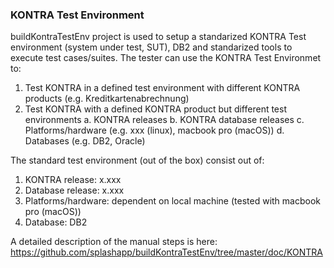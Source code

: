### KONTRA Test Environment
buildKontraTestEnv project is used to setup a standarized KONTRA Test environment (system under test, SUT), DB2 and standarized tools to execute test cases/suites. The tester can use the KONTRA Test Environmet to:

1. Test KONTRA in a defined test environment with different KONTRA products (e.g. Kreditkartenabrechnung)
2. Test KONTRA with a defined KONTRA product but different test environments
  a. KONTRA releases
  b. KONTRA database releases
  c. Platforms/hardware (e.g. xxx (linux), macbook pro (macOS))
  d. Databases (e.g. DB2, Oracle)

The standard test environment (out of the box) consist out of:
  1. KONTRA release: x.xxx
  2. Database release: x.xxx
  3. Platforms/hardware: dependent on local machine (tested with macbook pro (macOS))
  4. Database: DB2 


A detailed description of the manual steps is here: https://github.com/splashapp/buildKontraTestEnv/tree/master/doc/KONTRA 